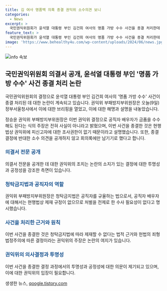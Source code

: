 ```yaml
---
title: 김 여사 명품백 의혹 종결 권익위 소수의견 보니
categories:
  - News
excerpt: >
  국민권익위원회가 윤석열 대통령 부인 김건희 여사의 명품 가방 수수 사건을 종결 처리한데 대한 논란이 계속되고 있습니다. 권익위는 이에 대해 의결서 전문을 공개하여 공직자 배우자의 금품 수수 허용 주장을 부인했습니다. 또한, 권익위의 결정에 반대하고 우려를 표명하는 일부 위원들의 의견을 공개하지 않고 회의록에만 남기기로 했습니다. 이에 대한 현실적인 법적 근거와 사안의 복잡성 등을 다룬 이례적인 공개가 화제를 모으고 있습니다.
feature_text: >
  국민권익위원회가 윤석열 대통령 부인 김건희 여사의 명품 가방 수수 사건을 종결 처리한데 대한 논란이 계속되고 있습니다. 권익위는 이에 대해 의결서 전문을 공개하여 공직자 배우자의 금품 수수 허용 주장을 부인했습니다. 또한, 권익위의 결정에 반대하고 우려를 표명하는 일부 위원들의 의견을 공개하지 않고 회의록에만 남기기로 했습니다. 이에 대한 현실적인 법적 근거와 사안의 복잡성 등을 다룬 이례적인 공개가 화제를 모으고 있습니다.
image: 'https://www.behealthy4u.com/wp-content/uploads/2024/06/news.jpg'
---
```


<p><img src="https://www.behealthy4u.com/wp-content/uploads/2024/06/news.jpg" alt="info 속보" /></p>

<h2 data-ke-size="size26">국민권익위원회 의결서 공개, 윤석열 대통령 부인 '명품 가방 수수' 사건 종결 처리 논란</h2>

<p>국민권익위원회의 결정으로 윤석열 대통령 부인 김건희 여사의 '명품 가방 수수' 사건이 종결 처리된 데 대한 논란이 계속되고 있습니다. 권익위 부패방지부위원장은 오늘(9일) 정부서울청사에서 이에 대한 브리핑을 열었고, 이에 대한 해명과 설명을 내놓았습니다.</p>

<p data-ke-size="size16">정승윤 권익위 부패방지부위원장은 이번 권익위 결정으로 공직자 배우자가 금품을 수수해도 된다는 식의 주장은 전혀 사실이 아니라고 밝혔으며, 이번 사건을 종결한 것은 현행법상 권익위에 피신고자에 대한 조사권한이 없기 때문이라고 설명했습니다. 또한, 종결 결정에 반대한 소수 의견을 공개하지 않고 회의록에만 남기기로 했다고 합니다.</p>

<h3><b><span style="color: #1a5490;">의결서 전문 공개</span></b></h3>

<p>의결서 전문을 공개한 데 대한 권익위의 조치는 논란의 소지가 있는 결정에 대한 투명성과 공정성을 강조한 측면이 있습니다.</p>

<h3><b><span style="color: #1a5490;">청탁금지법과 공직자의 역할</span></b></h3>

<p>권익위 부패방지부위원장은 청탁금지법은 공직자를 규율하는 법으로서, 공직자 배우자에 대해서는 현행법상 제재 규정이 없으므로 처벌을 전제로 한 수사 필요성이 없다고 명시했습니다.</p>

<h3><b><span style="color: #1a5490;">사건을 처리한 근거와 원칙</span></b></h3>

<p>이번 사건을 종결한 것은 청탁금지법에 따라 제재할 수 없다는 법적 근거와 헌법의 죄형법정주의에 따른 결정이라는 권익위의 주장은 논란의 여지가 있습니다.</p>

<h3><b><span style="color: #1a5490;">권익위의 의사결정과 투명성</span></b></h3>

<p>이번 사건을 종결한 결정 과정에서의 투명성과 공정성에 대한 의문이 제기되고 있으며, 이에 대한 권익위의 입장이 필요합니다.</p>
생생한 뉴스, <a href="https://qoogle.tistory.com" rel="dofollow">qoogle.tistory.com</a>


